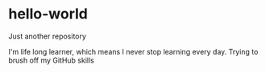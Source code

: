 # hello-world

Just another repository

I'm life long learner, which means I never stop learning every day. Trying to brush off my GitHub skills
